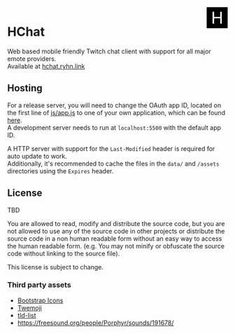 <img src="icon.svg" height=48 align=right>

# HChat
Web based mobile friendly Twitch chat client with support for all major emote providers.  
Available at [hchat.ryhn.link](https://hchat.ryhn.link)  
## Hosting
For a release server, you will need to change the OAuth app ID, located on the first line of [js/app.js](js/app.js) to one of your own application, which can be found [here](https://dev.twitch.tv/console/apps).  
A development server needs to run at `localhost:5500` with the default app ID.  

A HTTP server with support for the `Last-Modified` header is required for auto update to work.  
Additionally, it's recommended to cache the files in the `data/` and `/assets` directories using the `Expires` header.  

## License
TBD  

You are allowed to read, modify and distribute the source code, but you are not allowed to use any of the source code in other projects or distribute the source code in a non human readable form without an easy way to access the human readable form. (e.g. You may not minify or obfuscate the source code without linking to the source file).

This license is subject to change.

### Third party assets
* [Bootstrap Icons](https://icons.getbootstrap.com/)
* [Twemoji](https://github.com/twitter/twemoji)
* [tld-list](https://github.com/umpirsky/tld-list/blob/master/data/en/tld.txt)
* https://freesound.org/people/Porphyr/sounds/191678/